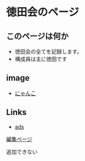 # 徳田会のページ

## このページは何か


- 徳田会の全てを記録します。
- 構成員は主に徳田です

## image
- [にゃんこ](data/nyanko.png)

## Links
- [ads](http://ads.nao.ac.jp/abstract_service.html)


[編集ページ](https://github.com/sf-proposals-seminar/sf-proposals-seminar.github.io)

追加できない
